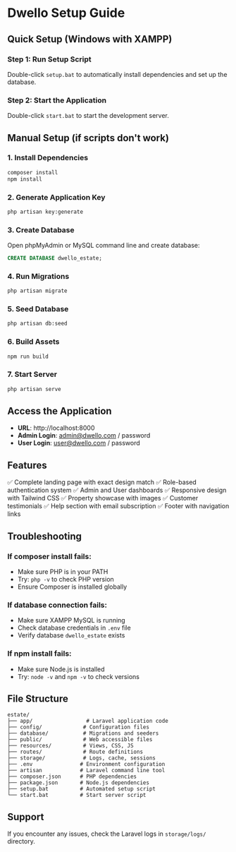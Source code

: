 # Dwello Setup Guide

## Quick Setup (Windows with XAMPP)

### Step 1: Run Setup Script
Double-click `setup.bat` to automatically install dependencies and set up the database.

### Step 2: Start the Application
Double-click `start.bat` to start the development server.

## Manual Setup (if scripts don't work)

### 1. Install Dependencies
```bash
composer install
npm install
```

### 2. Generate Application Key
```bash
php artisan key:generate
```

### 3. Create Database
Open phpMyAdmin or MySQL command line and create database:
```sql
CREATE DATABASE dwello_estate;
```

### 4. Run Migrations
```bash
php artisan migrate
```

### 5. Seed Database
```bash
php artisan db:seed
```

### 6. Build Assets
```bash
npm run build
```

### 7. Start Server
```bash
php artisan serve
```

## Access the Application

- **URL**: http://localhost:8000
- **Admin Login**: admin@dwello.com / password
- **User Login**: user@dwello.com / password

## Features

✅ Complete landing page with exact design match
✅ Role-based authentication system
✅ Admin and User dashboards
✅ Responsive design with Tailwind CSS
✅ Property showcase with images
✅ Customer testimonials
✅ Help section with email subscription
✅ Footer with navigation links

## Troubleshooting

### If composer install fails:
- Make sure PHP is in your PATH
- Try: `php -v` to check PHP version
- Ensure Composer is installed globally

### If database connection fails:
- Make sure XAMPP MySQL is running
- Check database credentials in `.env` file
- Verify database `dwello_estate` exists

### If npm install fails:
- Make sure Node.js is installed
- Try: `node -v` and `npm -v` to check versions

## File Structure

```
estate/
├── app/                 # Laravel application code
├── config/             # Configuration files
├── database/           # Migrations and seeders
├── public/             # Web accessible files
├── resources/          # Views, CSS, JS
├── routes/             # Route definitions
├── storage/            # Logs, cache, sessions
├── .env               # Environment configuration
├── artisan            # Laravel command line tool
├── composer.json      # PHP dependencies
├── package.json       # Node.js dependencies
├── setup.bat          # Automated setup script
└── start.bat          # Start server script
```

## Support

If you encounter any issues, check the Laravel logs in `storage/logs/` directory.
